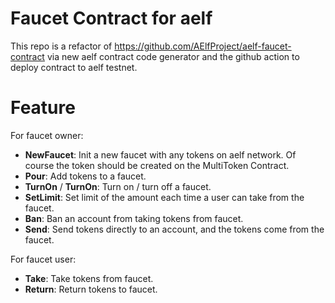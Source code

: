 # Faucet Contract for aelf

This repo is a refactor of https://github.com/AElfProject/aelf-faucet-contract via new aelf contract code generator and the github action to deploy contract to aelf testnet.

# Feature

For faucet owner:
- **NewFaucet**: Init a new faucet with any tokens on aelf network. Of course the token should be created on the MultiToken Contract.
- **Pour**: Add tokens to a faucet.
- **TurnOn** / **TurnOn**: Turn on / turn off a faucet.
- **SetLimit**: Set limit of the amount each time a user can take from the faucet.
- **Ban**: Ban an account from taking tokens from faucet.
- **Send**: Send tokens directly to an account, and the tokens come from the faucet.

For faucet user:
- **Take**: Take tokens from faucet.
- **Return**: Return tokens to faucet.